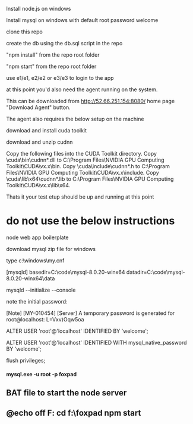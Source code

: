 Install node.js on windows

Install mysql on windows with default root password welcome

clone this repo

create the db using the db.sql script in the repo

"npm install" from the repo root folder

"npm start" from the repo root folder

use e1/e1, e2/e2 or e3/e3 to login to the app

at this point you'd also need the agent running on the system. 

This can be downloaded from http://52.66.251.154:8080/ home page "Download Agent" button. 

The agent also requires the below setup on the machine

download and install cuda toolkit 

download and unzip cudnn

Copy the following files into the CUDA Toolkit directory.
Copy <installpath>\cuda\bin\cudnn*.dll to C:\Program Files\NVIDIA GPU Computing Toolkit\CUDA\vx.x\bin.
Copy <installpath>\cuda\include\cudnn*.h to C:\Program Files\NVIDIA GPU Computing Toolkit\CUDA\vx.x\include.
Copy <installpath>\cuda\lib\x64\cudnn*.lib to C:\Program Files\NVIDIA GPU Computing Toolkit\CUDA\vx.x\lib\x64.

Thats it your test etup should be up and running at this point

# do not use the below instructions
node web app boilerplate

download mysql zip file for windows

type c:\windows\my.cnf

[mysqld]
basedir=C:\\code\\mysql-8.0.20-winx64
datadir=C:\\code\\mysql-8.0.20-winx64\\data

mysqld --initialize --console

note the initial password:

[Note] [MY-010454] [Server] A temporary password is generated for root@localhost: L=Vxv)Oqw5oa

ALTER USER 'root'@'localhost' IDENTIFIED BY 'welcome';

ALTER USER 'root'@'localhost' IDENTIFIED WITH mysql_native_password BY 'welcome';

flush privileges;

#### mysql.exe -u root -p  foxpad

BAT file to start the node server
----------
@echo off
F:
cd f:\foxpad
npm start
----------